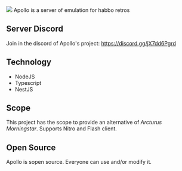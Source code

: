 <img src="https://i.imgur.com/4aP9kFW.jpeg"/>
Apollo is a server of emulation for habbo retros

## Server Discord
Join in the discord of Apollo's project: https://discord.gg/jX7dd6Pgrd

## Technology
- NodeJS
- Typescript
- NestJS

## Scope
This project has the scope to provide an alternative of *Arcturus Morningstar*.
Supports Nitro and Flash client.

## Open Source
Apollo is sopen source. Everyone can use and/or modify it.